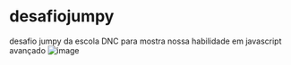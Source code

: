 # desafiojumpy
desafio jumpy da escola DNC para mostra nossa habilidade em javascript avançado
![image](https://user-images.githubusercontent.com/113195272/213614972-b29fe3ac-d9d1-47ef-8015-c1c96567375f.png)
